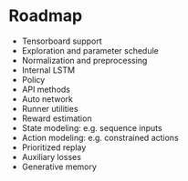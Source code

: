 # Roadmap

- Tensorboard support
- Exploration and parameter schedule
- Normalization and preprocessing
- Internal LSTM
- Policy
- API methods
- Auto network
- Runner utilities
- Reward estimation
- State modeling: e.g. sequence inputs
- Action modeling: e.g. constrained actions
- Prioritized replay
- Auxiliary losses
- Generative memory
